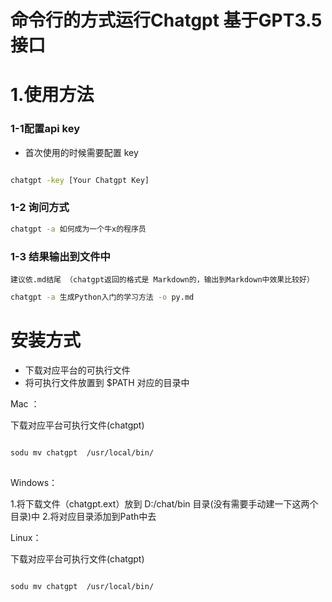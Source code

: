 # 命令行的方式运行Chatgpt   基于GPT3.5接口
# 1.使用方法

### 1-1配置api key

+ 首次使用的时候需要配置 key 
```bash

chatgpt -key [Your Chatgpt Key]

```

### 1-2 询问方式
```bash
chatgpt -a 如何成为一个牛x的程序员
````

### 1-3 结果输出到文件中
	建议依.md结尾 （chatgpt返回的格式是 Markdown的，输出到Markdown中效果比较好）

```bash
chatgpt -a 生成Python入门的学习方法 -o py.md
```

# 安装方式
+ 下载对应平台的可执行文件
+ 将可执行文件放置到 $PATH 对应的目录中

Mac ：

下载对应平台可执行文件(chatgpt)

```bash

sodu mv chatgpt  /usr/local/bin/
 
```

Windows：

1.将下载文件（chatgpt.ext）放到  D:/chat/bin 目录(没有需要手动建一下这两个目录)中
2.将对应目录添加到Path中去

Linux：

下载对应平台可执行文件(chatgpt)

```bash

sodu mv chatgpt  /usr/local/bin/

```
